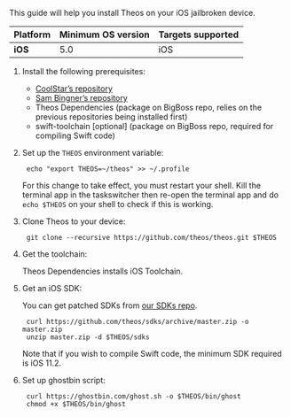 This guide will help you install Theos on your iOS jailbroken device.

| Platform | Minimum OS version | Targets supported
|----------|--------------------|-------------------|
| **iOS** | 5.0 | iOS |

1. Install the following prerequisites:

    * [CoolStar’s repository](https://coolstar.org/publicrepo/)
    * [Sam Bingner’s repository](http://repo.bingner.com/)
    * Theos Dependencies (package on BigBoss repo, relies on the previous repositories being installed first)
    * swift-toolchain [optional] (package on BigBoss repo, required for compiling Swift code)

1. Set up the `THEOS` environment variable:

        echo "export THEOS=~/theos" >> ~/.profile

    For this change to take effect, you must restart your shell. Kill the terminal app in the taskswitcher then re-open the terminal app and do `echo $THEOS` on your shell to check if this is working.

1. Clone Theos to your device:

        git clone --recursive https://github.com/theos/theos.git $THEOS

1. Get the toolchain:

	Theos Dependencies installs iOS Toolchain.

1. Get an iOS SDK:

    You can get patched SDKs from [our SDKs repo](https://github.com/theos/sdks).

        curl https://github.com/theos/sdks/archive/master.zip -o master.zip
        unzip master.zip -d $THEOS/sdks

    Note that if you wish to compile Swift code, the minimum SDK required is iOS 11.2.

1. Set up ghostbin script:

        curl https://ghostbin.com/ghost.sh -o $THEOS/bin/ghost
        chmod +x $THEOS/bin/ghost
